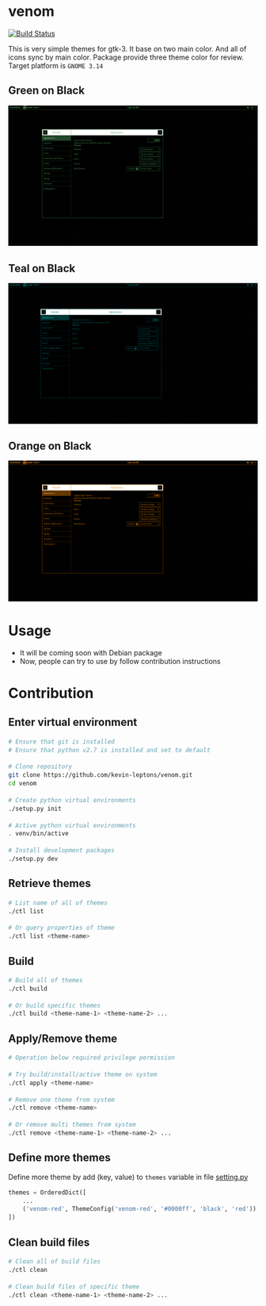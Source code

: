 # venom

[![Build Status](https://travis-ci.org/kevin-leptons/venom.svg?branch=master)](https://travis-ci.org/kevin-leptons/venom)

This is very simple themes for gtk-3. It base on two main color. And all of
icons sync by main color. Package provide three theme color for review. Target platform is `GNOME 3.14`

## Green on Black

![venom-green](asset/venom-green.png)

## Teal on Black

![venom-green](asset/venom-teal.png)

## Orange on Black

![venom-green](asset/venom-orange.png)

# Usage

- It will be coming soon with Debian package
- Now, people can try to use by follow contribution instructions

# Contribution

## Enter virtual environment

```bash
# Ensure that git is installed
# Ensure that python v2.7 is installed and set to default

# Clone repository
git clone https://github.com/kevin-leptons/venom.git
cd venom

# Create python virtual environments
./setup.py init

# Active python virtual environments
. venv/bin/active

# Install development packages
./setup.py dev
```

## Retrieve themes

```bash
# List name of all of themes
./ctl list

# Or query properties of theme
./ctl list <theme-name>
```

## Build

```bash
# Build all of themes
./ctl build

# Or build specific themes
./ctl build <theme-name-1> <theme-name-2> ...
```

## Apply/Remove theme

```bash
# Operation below required privilege permission

# Try build/install/active theme on system
./ctl apply <theme-name>

# Remove one theme from system
./ctl remove <theme-name>

# Or remove multi themes from system
./ctl remove <theme-name-1> <theme-name-2> ...
```

## Define more themes

Define more theme by add (key, value) to `themes` variable in file [setting.py](setting.py)

```python
themes = OrderedDict([
    ...
    ('venom-red', ThemeConfig('venom-red', '#0000ff', 'black', 'red'))
])
```

## Clean build files

```bash
# Clean all of build files
./ctl clean

# Clean build files of specific theme
./ctl clean <theme-name-1> <theme-name-2> ...
```

